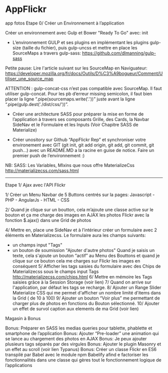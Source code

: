 # AppFlickr
app fotos
Etape 0/ Créer un Environnement à l’application


 Créer un environnement avec Gulp et Bower  "Ready To Go" avec: init


+ L’environnement GULP et ses plugins en implémentant les plugins gulp-size (taille du fichier), puis gulp-uncss  et mettre en place les SourceMaps a travers gulp-sass: https://github.com/dlmanning/gulp-sass


Petite pause: Lire l'article suivant sur les SourceMap en Naviguateur: https://developer.mozilla.org/fr/docs/Outils/D%C3%A9bogueur/Comment/Utiliser_une_source_map


ATTENTION : gulp-concat-css n’est pas compatible avec SourceMap. Il faut utiliser gulp-concat. Pour les pb d’erreur missing semicolon, il faut bien placer la ligne “.pipe(sourcemaps.write('.'))” juste avant la ligne “.pipe(gulp.dest('./dist/css/'))”.


+ Créer une architecture SASS pour préparer la mise en forme de l’application à travers ses composants Grille, des Cards, la Navbar SideNav et le Formulaire et les Inputs (Voir Chapitre SASS de Materialize)


+ Créer unository sur Github “AppFlickr Rep” et synchroniser votre environement avec GIT (git init, git add origin, git add, git commit, git push...) avec un README.MD a la racine en guise de notice. Faire un premier push de l’environnement :)






NB: SASS: Les Variables, MIxins que nous offre MaterializeCss
http://materializecss.com/sass.html


---------------------------------------------------------------------------------------------------------------------------






Etape 1/ Ajax avec l'API Flickr




1/ Créer un Menu Navbar de 5 Buttons centrés sur la pages: Javascript - PHP - AngularJs - HTML - CSS


2/ Quand je clique sur un boutton, cela m’ajoute une classe active sur le bouton et ça me charge des images en AJAX les photos Flickr avec la fonction $.ajax()  dans une Grid de photos


4/ Mettre en, place une SideNav et à l’intérieur créer un formulaire avec 2 éléments en Materializecss. Le formulaire aura les champs suivants: 


 + un champs input "Tags"
+ un bouton de soumission "Ajouter d'autre photos"
Quand je saisis un texte, cela s'ajoute un bouton “actif” au Menu des Bouttons et quand je clique sur ce bouton cela me charges sur Flickr les images en conséquent
5/ Afficher les tags saisies du formulaire avec des Chips de Materializecss sous le champs input Tags http://materializecss.com/chips.html
6/ Mettre en mémoire les Tags saisies grâce à la Session Storage  (voir lien)
7/ Quand on arrive sur l'application, par défaut les tags se recharge.
8/ Ajouter un Range Slider Materialize CSS qui me permet d'afficher un nombre limité d'items dans la Grid ( de 10 à 100)
9/ Ajouter un bouton “Voir plus” me permettant de charger plus de photos en fonctions du Bouton sélectionné.
10/ Ajouter un effet de survol caption aux elements de ma Grid (voir lien)










Magasin à Bonus


Bonus: Préparer en SASS les medias queries pour tablette, phablette et smartphone de l’application
Bonus: Ajouter “Pre-loader” une animation qui se lance au chargement des photos en AJAX
Bonus: Je peux ajouter plusieurs tags séparés par des virgules
Bonus: Ajouter le plugin Masonry et un effet au scroll  (voir lien Typanus)
Bonus: Créer un classe Flickr en ES6 transpilé par Babel avec le module npm Babelify afind e factoriser les fonctionnalités dans une classe qui gères tout le fonctionnement  logique de l’applications
